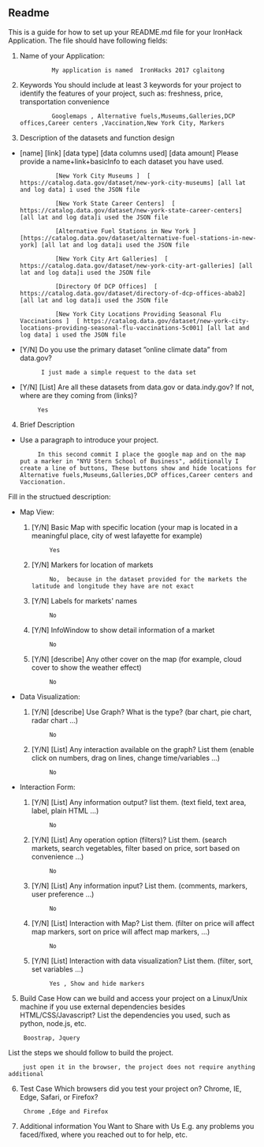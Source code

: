 Readme
-------------





This is a guide for how to set up your README.md file for your IronHack Application. The file should have following fields:

1. Name of your Application:

				My application is named  IronHacks 2017 cglaitong
				

2. Keywords
You should include at least 3 keywords for your project to identify the features of your project, such as: freshness, price, transportation convenience

				Googlemaps , Alternative fuels,Museums,Galleries,DCP offices,Career centers ,Vaccination,New York City, Markers

3. Description of the datasets and function design

* [name] [link] [data type] [data columns used] [data amount] Please provide a name+link+basicInfo to each dataset you have used.

				[New York City Museums ]  [ https://catalog.data.gov/dataset/new-york-city-museums] [all lat and log data] i used the JSON file
			
				[New York State Career Centers]  [ https://catalog.data.gov/dataset/new-york-state-career-centers] [all lat and log data]i used the JSON file
				
				[Alternative Fuel Stations in New York ]  [https://catalog.data.gov/dataset/alternative-fuel-stations-in-new-york] [all lat and log data]i used the JSON file
				
				[New York City Art Galleries]  [ https://catalog.data.gov/dataset/new-york-city-art-galleries] [all lat and log data]i used the JSON file
				
				[Directory Of DCP Offices]  [ https://catalog.data.gov/dataset/directory-of-dcp-offices-abab2] [all lat and log data]i used the JSON file

				[New York City Locations Providing Seasonal Flu Vaccinations ]  [ https://catalog.data.gov/dataset/new-york-city-locations-providing-seasonal-flu-vaccinations-5c001] [all lat and log data] i used the JSON file
				
				
 * [Y/N] Do you use the primary dataset ”online climate data” from data.gov? 
 
			 I just made a simple request to the data set
			 
 * [Y/N] [List] Are all these datasets from data.gov or data.indy.gov? If not, where are they coming from (links)?
 
			Yes 
4. Brief Description

 * Use a paragraph to introduce your project.
 
			In this second commit I place the google map and on the map put a marker in "NYU Stern School of Business", additionally I create a line of buttons, These buttons show and hide locations for Alternative fuels,Museums,Galleries,DCP offices,Career centers and Vaccionation. 

 Fill in the structued description:
 * Map View:
	1. [Y/N] Basic Map with specific location (your map is located in a meaningful place, city of west lafayette for example)
		
				Yes
	2. [Y/N] Markers for location of markets
				
				No,  because in the dataset provided for the markets the latitude and longitude they have are not exact
	3. [Y/N] Labels for markets' names

				No
	4. [Y/N] InfoWindow to show detail information of a market
				
				No
	5. [Y/N] [describe] Any other cover on the map (for example, cloud cover to show the weather effect)

				No

 * Data Visualization:
	1. [Y/N] [describe] Use Graph? What is the type? (bar chart, pie chart, radar chart ...)

				No
	2. [Y/N] [List] Any interaction available on the graph? List them (enable click on numbers, drag on lines, change time/variables ...)
			
				No
	
 * Interaction Form:
	1. [Y/N] [List] Any information output? list them. (text field, text area, label, plain HTML ...)

				No
	2. [Y/N] [List] Any operation option (filters)? List them. (search markets, search vegetables, filter based on price, sort based on convenience ...)
				

				No
	3. [Y/N] [List] Any information input? List them. (comments, markers, user preference ...)


				No
	4. [Y/N] [List] Interaction with Map? List them. (filter on price will affect map markers, sort on price will affect map markers, ...)

				No
	5. [Y/N] [List] Interaction with data visualization? List them. (filter, sort, set variables ...)


				Yes , Show and hide markers

5. Build Case
How can we build and access your project on a Linux/Unix machine if you use external dependencies besides HTML/CSS/Javascript?
List the dependencies you used, such as python, node.js, etc.


		Boostrap, Jquery 
List the steps we should follow to build the project.
		     

		just open it in the browser, the project does not require anything additional
		
6. Test Case
Which browsers did you test your project on? Chrome, IE, Edge, Safari, or Firefox?


		Chrome ,Edge and Firefox

7. Additional information You Want to Share with Us
E.g. any problems you faced/fixed, where you reached out to for help, etc.